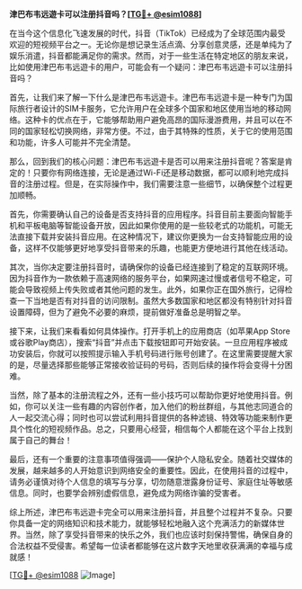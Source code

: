 **津巴布韦远遊卡可以注册抖音吗？[[TG💪+ @esim1088](https://t.me/s/esim1088)]**

在当今这个信息化飞速发展的时代，抖音（TikTok）已经成为了全球范围内最受欢迎的短视频平台之一。无论你是想记录生活点滴、分享创意灵感，还是单纯为了娱乐消遣，抖音都能满足你的需求。然而，对于一些生活在特定地区的朋友来说，比如使用津巴布韦远遊卡的用户，可能会有一个疑问：津巴布韦远遊卡可以注册抖音吗？

首先，让我们来了解一下什么是津巴布韦远遊卡。津巴布韦远遊卡是一种专门为国际旅行者设计的SIM卡服务，它允许用户在全球多个国家和地区使用当地的移动网络。这种卡的优点在于，它能够帮助用户避免高昂的国际漫游费用，并且可以在不同的国家轻松切换网络，非常方便。不过，由于其特殊的性质，关于它的使用范围和功能，许多人可能并不完全清楚。

那么，回到我们的核心问题：津巴布韦远遊卡是否可以用来注册抖音呢？答案是肯定的！只要你有网络连接，无论是通过Wi-Fi还是移动数据，都可以顺利地完成抖音的注册过程。但是，在实际操作中，我们需要注意一些细节，以确保整个过程更加顺畅。

首先，你需要确认自己的设备是否支持抖音的应用程序。抖音目前主要面向智能手机和平板电脑等智能设备开放，因此如果你使用的是一些较老式的功能机，可能无法直接下载并安装抖音应用。在这种情况下，建议你更换为一台支持智能应用的设备，这样不仅能够更好地享受抖音带来的乐趣，也能更方便地进行其他在线活动。

其次，当你决定要注册抖音时，请确保你的设备已经连接到了稳定的互联网环境。因为抖音作为一款依赖于高速网络的服务平台，如果网速过慢或者信号不稳定，可能会导致视频上传失败或者其他问题的发生。此外，如果你正在国外旅行，记得检查一下当地是否有对抖音的访问限制。虽然大多数国家和地区都没有特别针对抖音设置障碍，但为了避免不必要的麻烦，提前做好准备总是明智之举。

接下来，让我们来看看如何具体操作。打开手机上的应用商店（如苹果App Store或谷歌Play商店），搜索“抖音”并点击下载按钮即可开始安装。一旦应用程序被成功安装后，你就可以按照提示输入手机号码进行账号创建了。在这里需要提醒大家的是，尽量选择那些能够正常接收验证码的号码，否则后续的操作将会变得十分困难。

当然，除了基本的注册流程之外，还有一些小技巧可以帮助你更好地使用抖音。例如，你可以关注一些有趣的内容创作者，加入他们的粉丝群组，与其他志同道合的人一起交流心得；同时也可以尝试利用抖音提供的各种滤镜、特效等功能来制作更具个性化的短视频作品。总之，只要用心经营，相信每个人都能在这个平台上找到属于自己的舞台！

最后，还有一个重要的注意事项值得强调——保护个人隐私安全。随着社交媒体的发展，越来越多的人开始意识到网络安全的重要性。因此，在使用抖音的过程中，请务必谨慎对待个人信息的填写与分享，切勿随意泄露身份证号、家庭住址等敏感信息。同时，也要学会辨别虚假信息，避免成为网络诈骗的受害者。

综上所述，津巴布韦远遊卡完全可以用来注册抖音，并且整个过程并不复杂。只要你具备一定的网络知识和技术能力，就能够轻松地融入这个充满活力的新媒体世界。当然，除了享受抖音带来的快乐之外，我们也应该时刻保持警惕，确保自身的合法权益不受侵害。希望每一位读者都能够在这片数字天地里收获满满的幸福与成就感！

[[TG💪+ @esim1088](https://t.me/s/esim1088) ![Image](https://i.postimg.cc/4NQfJmqS/Snipaste-2025-05-13-00-14-12.png)]